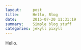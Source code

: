 ```yaml
---
layout:     post
title:      Hello, Blog
date:       2015-07-20 11:31:19
summary:    Simple blog stuff
categories: jekyll pixyll
---
```


Hello.

